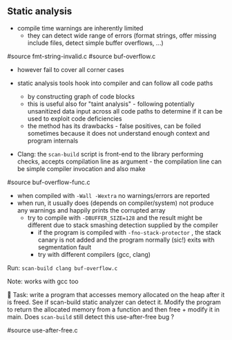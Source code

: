 ## Static analysis

- compile time warnings are inherently limited
  - they can detect wide range of errors (format strings, offer missing include
    files, detect simple buffer overflows, ...)

#source fmt-string-invalid.c
#source buf-overflow.c

  - however fail to cover all corner cases

- static analysis tools hook into compiler and can follow all code paths
  - by constructing graph of code blocks
  - this is useful also for "taint analysis" - following potentially
    unsanitized data input across all code paths to determine if it can be used
    to exploit code deficiencies
  - the method has its drawbacks - false positives, can be foiled sometimes
    because it does not understand enough context and program internals

- Clang: the `scan-build` script is front-end to the library performing checks,
         accepts compilation line as argument
         - the compilation line can be simple compiler invocation and also make

#source buf-overflow-func.c

  - when compiled with `-Wall -Wextra` no warnings/errors are reported
  - when run, it usually does (depends on compiler/system) not produce any
    warnings and happily prints the corrupted array
    - try to compile with `-DBUFFER_SIZE=128` and the result might be different
      due to stack smashing detection supplied by the compiler
      - if the program is compiled with `-fno-stack-protector` , the stack
	canary is not added and the program normally (sic!) exits with
	segmentation fault
      - try with different compilers (gcc, clang)

Run: `scan-build clang buf-overflow.c`

Note: works with gcc too

:wrench: Task: write a program that accesses memory allocated on the heap after
      it is freed. See if scan-build static analyzer can detect it.
      Modify the program to return the allocated memory from a function
      and then free + modify it in main. Does `scan-build` still detect this
      use-after-free bug ?

#source use-after-free.c
